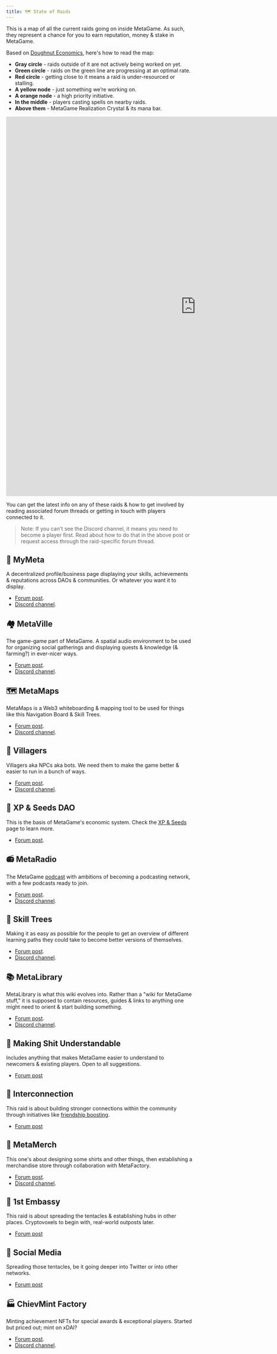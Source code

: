 ```yaml
---
title: 🗺️ State of Raids
---
```


This is a map of all the current raids going on inside MetaGame.
As such, they represent a chance for you to earn reputation, money & stake in MetaGame.

Based on [Doughnut Economics](https://en.wikipedia.org/wiki/Doughnut_%28economic_model%29), here's how to read the map:
-  **Gray circle** - raids outside of it are not actively being worked on yet.
-  **Green circle** - raids on the green line are progressing at an optimal rate.
-  **Red circle** - getting close to it means a raid is under-resourced or stalling.
-  **A yellow node** - just something we’re working on.
-  **A orange node** - a high priority initiative.
-  **In the middle** - players casting spells on nearby raids.
-  **Above them** - MetaGame Realization Crystal & its mana bar.

<iframe width="1024" height="1024" src="https://miro.com/app/embed/o9J_knhEt7w=/?" frameborder="0" scrolling="no" allowfullscreen></iframe>

You can get the latest info on any of these raids & how to get involved by reading associated forum threads or getting in touch with players connected to it.

> Note: If you can't see the Discord channel, it means you need to
> become a player first. Read about how to do that in the above post or
> request access through the raid-specific forum thread.

## 🧙 MyMeta
A decentralized profile/business page displaying your skills, achievements & reputations across DAOs & communities. Or whatever you want it to display.
- [Forum post](https://forum.metagame.wtf/t/mymeta/218).
- [Discord channel](https://discord.com/invite/pZm2xp4).
## 🏘️ MetaVille
The game-game part of MetaGame. A spatial audio environment to be used for organizing social gatherings and displaying quests & knowledge (& farming?) in ever-nicer ways.
- [Forum post](https://forum.metagame.wtf/t/metaville/225).
- [Discord channel](https://discord.gg/E5stWcQ).
## 🗺️ MetaMaps
MetaMaps is a Web3 whiteboarding & mapping tool to be used for things like this Navigation Board & Skill Trees.
- [Forum post](https://forum.metagame.wtf/t/metamaps-web3-whiteboarding/418).
- [Discord channel](https://discord.gg/S9TWSJt).
## 🤖 Villagers
Villagers aka NPCs aka bots. We need them to make the game better & easier to run in a bunch of ways.
- [Forum post](https://forum.metagame.wtf/t/villagers-aka-npcs-aka-bots/413).
- [Discord channel](https://discord.gg/4hV7F6c).
## 🌱 XP & Seeds DAO
This is the basis of MetaGame's economic system. Check the [XP & Seeds](https://wiki.metagame.wtf/docs/how-does-it-work/xp/) page to learn more.
- [Forum post](https://forum.metagame.wtf/t/xp-seeds-dao/414).
## 📻 MetaRadio
The MetaGame [podcast](https://anchor.fm/MetaGame/) with ambitions of becoming a podcasting network, with a few podcasts ready to join.
- [Forum post](https://forum.metagame.wtf/t/metaradio/415).
- [Discord channel](https://discord.gg/rTUk955).
## 🌳 Skill Trees
Making it as easy as possible for the people to get an overview of different learning paths they could take to become better versions of themselves.
- [Forum post](https://forum.metagame.wtf/t/skill-trees/154).
- [Discord channel](https://discord.gg/TCFdHCr).
## 📚 MetaLibrary
MetaLibrary is what this wiki evolves into. Rather than a "wiki for MetaGame stuff," it is supposed to contain resources, guides & links to anything one might need to orient & start building something.
- [Forum post](https://forum.metagame.wtf/t/metalibrary/416).
- [Discord channel](https://discord.gg/xaj3BXv).
## 🤔 Making Shit Understandable
Includes anything that makes MetaGame easier to understand to newcomers & existing players. Open to all suggestions.
- [Forum post](https://forum.metagame.wtf/t/making-shit-understandable/419)
## 🤗 Interconnection
This raid is about building stronger connections within the community through initiatives like [friendship boosting](https://forum.metagame.wtf/t/friendship-boosting/324).
- [Forum post](https://forum.metagame.wtf/t/interconnection/427)
## 👕 MetaMerch
This one's about designing some shirts and other things, then establishing a merchandise store through collaboration with MetaFactory.
- [Forum post](https://forum.metagame.wtf/t/metamerch/420).
- [Discord channel](https://discord.gg/a2BmsZr).
## 🏣 1st Embassy
This raid is about spreading the tentacles & establishing hubs in other places. Cryptovoxels to begin with, real-world outposts later.
- [Forum post](https://forum.metagame.wtf/t/1st-embassy/422)
## 📣 Social Media
Spreading those tentacles, be it going deeper into Twitter or into other networks.
- [Forum post](https://forum.metagame.wtf/t/social-media-domination/421)
## 🏭 ChievMint Factory
Minting achievement NFTs for special awards & exceptional players. Started but priced out; mint on xDAI?
- [Forum post](https://forum.metagame.wtf/t/achievement-factory/423).
- [Discord channel](https://discord.gg/MRV2rZa).

